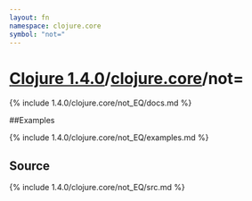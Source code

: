 ```yaml
---
layout: fn
namespace: clojure.core
symbol: "not="
---
```


# [Clojure 1.4.0](../../)/[clojure.core](../)/not=

{% include 1.4.0/clojure.core/not_EQ/docs.md %}

##Examples

{% include 1.4.0/clojure.core/not_EQ/examples.md %}
## Source
{% include 1.4.0/clojure.core/not_EQ/src.md %}

